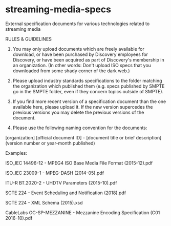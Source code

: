 # streaming-media-specs
External specification documents for various technologies related to streaming media

RULES & GUIDELINES

1. You may only upload documents which are freely available for download, or have been purchased by Discovery employees for Discovery, or have been acquired as part of Discovery's membership in an organization. (In other words: Don't upload ISO specs that you downloaded from some shady corner of the dark web.)


2. Please upload industry standards specifications to the folder matching the organization which published them (e.g. specs published by SMPTE go in the SMPTE folder, even if they concern topics outside of SMPTE).


3. If you find more recent version of a specification document than the one available here, please upload it. If the new version supercedes the previous versions you may delete the previous versions of the document.


4. Please use the following naming convention for the documents:


[organization] [official document ID] - [document title or brief description] (version number or year-month published)


Examples:

ISO_IEC 14496-12 - MPEG4 ISO Base Media File Format (2015-12).pdf

ISO_IEC 23009-1 - MPEG-DASH (2014-05).pdf

ITU-R BT.2020-2 - UHDTV Parameters (2015-10).pdf

SCTE 224 - Event Scheduling and Notification (2018).pdf

SCTE 224 - XML Schema (2015).xsd

CableLabs OC-SP-MEZZANINE - Mezzanine Encoding Specification (C01 2016-10).pdf
